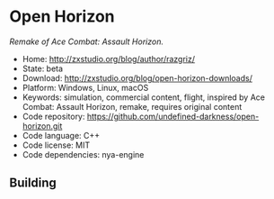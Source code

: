 # Open Horizon

_Remake of Ace Combat: Assault Horizon._

- Home: http://zxstudio.org/blog/author/razgriz/
- State: beta
- Download: http://zxstudio.org/blog/open-horizon-downloads/
- Platform: Windows, Linux, macOS
- Keywords: simulation, commercial content, flight, inspired by Ace Combat: Assault Horizon, remake, requires original content
- Code repository: https://github.com/undefined-darkness/open-horizon.git
- Code language: C++
- Code license: MIT
- Code dependencies: nya-engine

## Building
